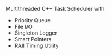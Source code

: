 Multithreaded C++ Task Scheduler with:

- Priority Queue
- File I/O
- Singleton Logger
- Smart Pointers
- RAII Timing Utility
